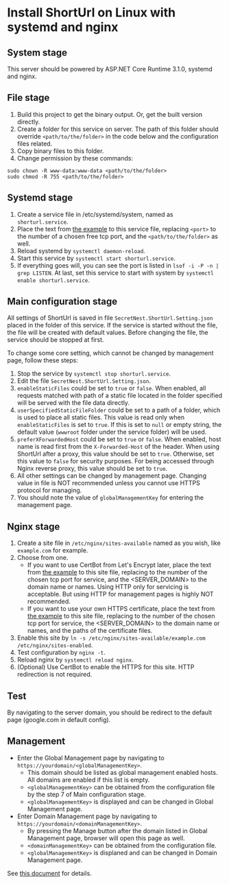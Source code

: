 # Install ShortUrl on Linux with systemd and nginx

## System stage
This server should be powered by ASP.NET Core Runtime 3.1.0, systemd and nginx.

## File stage
1. Build this project to get the binary output. Or, get the built version directly.
2. Create a folder for this service on server. The path of this folder should override ```<path/to/the/folder>``` in the code below and the configuration files related.
3. Copy binary files to this folder.
4. Change permission by these commands:
```
sudo chown -R www-data:www-data <path/to/the/folder>
sudo chmod -R 755 <path/to/the/folder>
```

## Systemd stage
1. Create a service file in /etc/systemd/system, named as ```shorturl.service```.
2. Place the text from [the example](shorturl.service) to this service file, replacing ```<port>``` to the number of a chosen free tcp port, and the ```<path/to/the/folder>``` as well.
3. Reload systemd by ```systemctl daemon-reload```.
4. Start this service by ```systemctl start shorturl.service```.
5. If everything goes will, you can see the port is listed in ```lsof -i -P -n | grep LISTEN```. At last, set this service to start with system by ```systemctl enable shorturl.service```.

## Main configuration stage
All settings of ShortUrl is saved in file ```SecretNest.ShortUrl.Setting.json``` placed in the folder of this service. If the service is started without the file, the file will be created with default values. Before changing the file, the service should be stopped at first.

To change some core setting, which cannot be changed by management page, follow these steps:

1. Stop the service by ```systemctl stop shorturl.service```.
2. Edit the file ```SecretNest.ShortUrl.Setting.json```.
3. ```enableStaticFiles``` could be set to ```true``` or ```false```. When enabled, all requests matched with path of a static file located in the folder specified will be served with the file data directly.
4. ```userSpecifiedStaticFileFolder``` could be set to a path of a folder, which is used to place all static files. This value is read only when ```enableStaticFiles``` is set to ```true```. If this is set to ```null``` or empty string, the default value (```wwwroot``` folder under the service folder) will be used.
5. ```preferXForwardedHost``` could be set to ```true``` or ```false```. When enabled, host name is read first from the ```X-Forwarded-Host``` of the header. When using ShortUrl after a proxy, this value should be set to ```true```. Otherwise, set this value to ```false``` for security purposes. For being accessed through Nginx reverse proxy, this value should be set to ```true```.
6. All other settings can be changed by management page. Changing value in file is NOT recommended unless you cannot use HTTPS protocol for managing.
7. You should note the value of ```globalManagementKey``` for entering the management page.

## Nginx stage
1. Create a site file in ```/etc/nginx/sites-available``` named as you wish, like ```example.com``` for example.
2. Choose from one.
   - If you want to use CertBot from Let's Encrypt later, place the text from [the example](nginx.http) to this site file, replacing <port> to the number of the chosen tcp port for service, and the <SERVER_DOMAIN> to the domain name or names. Using HTTP only for servicing is acceptable. But using HTTP for management pages is highly NOT recommended.
   - If you want to use your own HTTPS certificate, place the text from [the example](nginx.https) to this site file, replacing <port> to the number of the chosen tcp port for service, the <SERVER_DOMAIN> to the domain name or names, and the paths of the certificate files.
3. Enable this site by ```ln -s /etc/nginx/sites-available/example.com /etc/nginx/sites-enabled```.
4. Test configuration by ```nginx -t```.
5. Reload nginx by ```systemctl reload nginx```.
6. (Optional) Use CertBot to enable the HTTPS for this site. HTTP redirection is not required.

## Test
By navigating to the server domain, you should be redirect to the default page (google.com in default config).

## Management
* Enter the Global Management page by navigating to ```https://yourdomain/<globalManagementKey>```. 
  - This domain should be listed as global management enabled hosts. All domains are enabled if this list is empty.
  - ```<globalManagementKey>``` can be obtained from the configuration file by the step 7 of Main configuration stage.
  - ```<globalManagementKey>``` is displayed and can be changed in Global Management page.
* Enter Domain Management page by navigating to ```https://yourdomain/<domainManagementKey>```.
  - By pressing the Manage button after the domain listed in Global Management page, browser will open this page as well.
  - ```<domainManagementKey>``` can be obtained from the configuration file.
  - ```<globalManagementKey>``` is displaned and can be changed in Domain Management page.

See [this document](../../management) for details.
